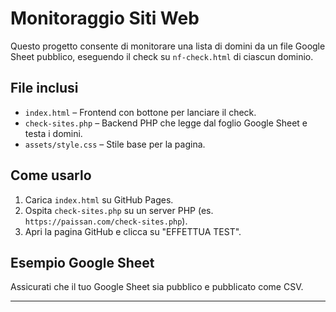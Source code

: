 
# Monitoraggio Siti Web

Questo progetto consente di monitorare una lista di domini da un file Google Sheet pubblico, eseguendo il check su `nf-check.html` di ciascun dominio.

## File inclusi

- `index.html` – Frontend con bottone per lanciare il check.
- `check-sites.php` – Backend PHP che legge dal foglio Google Sheet e testa i domini.
- `assets/style.css` – Stile base per la pagina.

## Come usarlo

1. Carica `index.html` su GitHub Pages.
2. Ospita `check-sites.php` su un server PHP (es. `https://paissan.com/check-sites.php`).
3. Apri la pagina GitHub e clicca su "EFFETTUA TEST".

## Esempio Google Sheet

Assicurati che il tuo Google Sheet sia pubblico e pubblicato come CSV.

---
